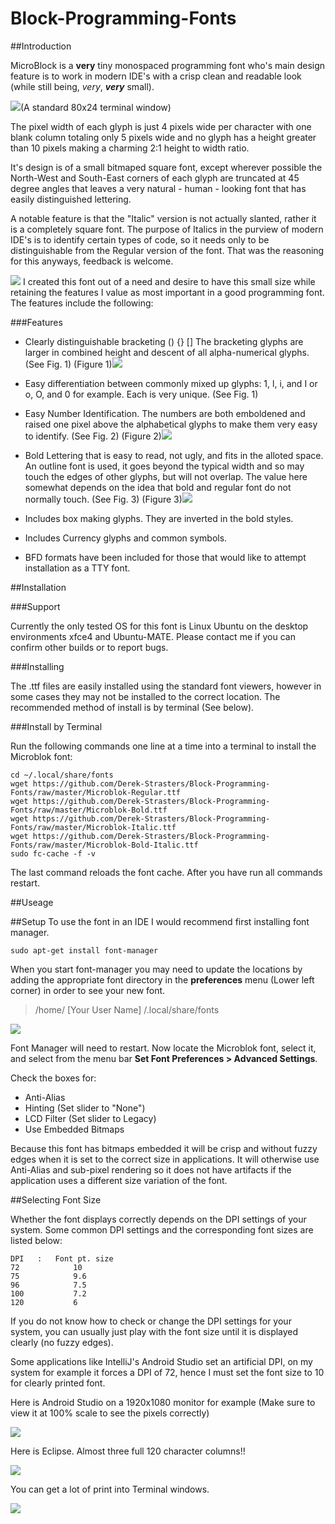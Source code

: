 # Block-Programming-Fonts

##Introduction

MicroBlock is a **very** tiny monospaced programming font who's main design feature is to work in modern IDE's with a crisp clean and readable look (while still being, _very_, **_very_** small).

![]({{}}/images/Screenshot%20from%202015-09-20%2022%3A08%3A43.png)(A standard 80x24 terminal window)

The pixel width of each glyph is just 4 pixels wide per character with one blank column totaling only 5 pixels wide and no glyph has a height greater than 10 pixels making a charming 2:1 height to width ratio.

It's design is of a small bitmaped square font, except wherever possible the North-West and South-East corners of each glyph are truncated at 45 degree angles that leaves a very natural - human - looking font that has easily distinguished lettering. 

A notable feature is that the "Italic" version is not actually slanted, rather it is a completely square font.  The purpose of Italics in the purview of modern IDE's is to identify certain types of code, so it needs only to be distinguishable from the Regular version of the font.  That was the reasoning for this anyways, feedback is welcome.

![]({{site.baseurl}}/https://raw.githubusercontent.com/Derek-Strasters/Block-Programming-Fonts/master/images/Screenshot%20from%202015-09-20%2021%3A31%3A38.png)
I created this font out of a need and desire to have this small size while retaining the features I value as most important in a good programming font.  The features include the following:

###Features

- Clearly distinguishable bracketing () {} [] 
  The bracketing glyphs are larger in combined height and descent of all alpha-numerical glyphs. (See Fig. 1)
(Figure 1)![]({{site.baseurl}}/https://github.com/Derek-Strasters/Block-Programming-Fonts/blob/master/images/screenshot63.png)

- Easy differentiation between commonly mixed up glyphs: 1, l, i, and I or o, O, and 0 for example.  Each is very unique. (See Fig. 1)
- Easy Number Identification. The numbers are both emboldened and raised one pixel above the alphabetical glyphs to make them very easy to identify. (See Fig. 2)
(Figure 2)![]({{site.baseurl}}/https://github.com/Derek-Strasters/Block-Programming-Fonts/blob/master/images/screenshot64.png)

- Bold Lettering that is easy to read, not ugly, and fits in the alloted space.  An outline font is used, it goes beyond the typical width and so may touch the edges of other glyphs, but will not overlap.  The value here somewhat depends on the idea that bold and regular font do not normally touch. (See Fig. 3)
(Figure 3)![]({{site.baseurl}}/https://github.com/Derek-Strasters/Block-Programming-Fonts/blob/master/images/screenshot65.png)

- Includes box making glyphs.  They are inverted in the bold styles.
- Includes Currency glyphs and common symbols.
- BFD formats have been included for those that would like to attempt installation as a TTY font.

##Installation

###Support

Currently the only tested OS for this font is Linux Ubuntu on the desktop environments xfce4 and Ubuntu-MATE.
Please contact me if you can confirm other builds or to report bugs.

###Installing

The .ttf files are easily installed using the standard font viewers, however in some cases they may not be installed to the correct location.  The recommended method of install is by terminal (See below).

###Install by Terminal

Run the following commands one line at a time into a terminal to install the Microblok font:

	cd ~/.local/share/fonts
	wget https://github.com/Derek-Strasters/Block-Programming-Fonts/raw/master/Microblok-Regular.ttf
	wget https://github.com/Derek-Strasters/Block-Programming-Fonts/raw/master/Microblok-Bold.ttf
	wget https://github.com/Derek-Strasters/Block-Programming-Fonts/raw/master/Microblok-Italic.ttf
	wget https://github.com/Derek-Strasters/Block-Programming-Fonts/raw/master/Microblok-Bold-Italic.ttf
    sudo fc-cache -f -v

The last command reloads the font cache.
After you have run all commands restart.

##Useage

##Setup
To use the font in an IDE I would recommend first installing font manager.

	sudo apt-get install font-manager
    
When you start font-manager you may need to update the locations by adding the appropriate font directory in the **preferences** menu (Lower left corner) in order to see your new font. 

> /home/ [Your User Name] /.local/share/fonts

![]({{site.baseurl}}/https://raw.githubusercontent.com/Derek-Strasters/Block-Programming-Fonts/master/images/Screenshot%20from%202015-09-21%2000%3A16%3A47.png)

Font Manager will need to restart.  Now locate the Microblok font, select it, and select from the menu bar **Set Font Preferences > Advanced Settings**.

Check the boxes for:

- Anti-Alias
- Hinting (Set slider to "None")
- LCD Filter (Set slider to Legacy)
- Use Embedded Bitmaps

Because this font has bitmaps embedded it will be crisp and without fuzzy edges when it is set to the correct size in applications.  It will otherwise use Anti-Alias and sub-pixel rendering so it does not have artifacts if the application uses a different size variation of the font.

##Selecting Font Size

Whether the font displays correctly depends on the DPI settings of your system.  Some common DPI settings and the corresponding font sizes are listed below:

	DPI   :   Font pt. size
	72            10
	75            9.6
	96            7.5
	100           7.2
	120           6
    
If you do not know how to check or change the DPI settings for your system, you can usually just play with the font size until it is displayed clearly (no fuzzy edges).

Some applications like IntelliJ's Android Studio set an artificial DPI, on my system for example it forces a DPI of 72, hence I must set the font size to 10 for clearly printed font.

Here is Android Studio on a 1920x1080 monitor for example 
(Make sure to view it at 100% scale to see the pixels correctly)

![]({{site.baseurl}}/https://raw.githubusercontent.com/Derek-Strasters/Block-Programming-Fonts/master/images/Screenshot%20from%202015-09-21%2000%3A38%3A08.png)

Here is Eclipse.
Almost three full 120 character columns!!

![]({{site.baseurl}}/https://raw.githubusercontent.com/Derek-Strasters/Block-Programming-Fonts/master/images/Screenshot%20from%202015-09-21%2000%3A38%3A16.png)

You can get a lot of print into Terminal windows.

![]({{site.baseurl}}/https://raw.githubusercontent.com/Derek-Strasters/Block-Programming-Fonts/master/images/Screenshot%20from%202015-09-20%2021%3A54%3A59.png)
